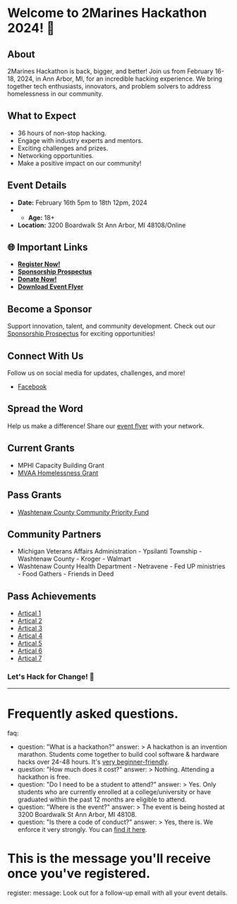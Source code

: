 # Welcome to 2Marines Hackathon 2024! 🚀

## About
2Marines Hackathon is back, bigger, and better! Join us from February 16-18, 2024, in Ann Arbor, MI, for an incredible hacking experience. We bring together tech enthusiasts, innovators, and problem solvers to address homelessness in our community.

## What to Expect
- 36 hours of non-stop hacking.
- Engage with industry experts and mentors.
- Exciting challenges and prizes.
- Networking opportunities.
- Make a positive impact on our community!

## Event Details
- **Date:** February 16th 5pm to 18th 12pm, 2024
- - **Age:** 18+
- **Location:** 3200 Boardwalk St Ann Arbor, MI 48108/Online

## 🌐 Important Links
- [**Register Now!**](https://docs.google.com/forms/d/e/1FAIpQLSeKOeZcLR47BoF6inKEPY5D_R6lpsUIg0NYzLKo59EXcWD3-Q/viewform?usp=sharing)
- [**Sponsorship Prospectus**](https://drive.google.com/file/d/1izZn9kRDcCj3gP_WuAzzlajKFzzuKrNA/view?usp=sharing)
- [**Donate Now!**](https://donorbox.org/hacking-homelessness)
- [**Download Event Flyer**](https://drive.google.com/file/d/1JQyoTueS_1BIQp51jD6PYSmEirw1g-9m/view?usp=sharing)

## Become a Sponsor
Support innovation, talent, and community development. Check out our [Sponsorship Prospectus](https://drive.google.com/file/d/1izZn9kRDcCj3gP_WuAzzlajKFzzuKrNA/view?usp=sharing) for exciting opportunities!

## Connect With Us
Follow us on social media for updates, challenges, and more!
- [Facebook](https://www.facebook.com/2Marines/)

## Spread the Word
Help us make a difference! Share our [event flyer](https://drive.google.com/file/d/1JQyoTueS_1BIQp51jD6PYSmEirw1g-9m/view?usp=sharing) with your network.

## Current Grants 
- MPHI Capacity Building Grant
- [MVAA Homelessness Grant](https://drive.google.com/file/d/1aWuYuv1vTb9uOppIPFegCBN_tlvWSTsi/view?usp=sharing)

## Pass Grants
- [Washtenaw County Community Priority Fund](https://drive.google.com/file/d/15SKBv6wF9meb0IK-Ljj8z_VA0avQpHvU/view?usp=sharing)

## Community Partners 
- Michigan Veterans Affairs Administration - Ypsilanti Township - Washtenaw County - Kroger - Walmart
- Washtenaw County Health Department - Netravene - Fed UP ministries - Food Gathers - Friends in Deed 

## Pass Achievements  
- [Artical 1](https://hunthalloween.com/event/trunk-or-treat-eid4a7bicmojk)
- [Artical 2](https://www.mlive.com/news/ann-arbor/2022/06/farmers-market-takes-root-in-ypsilanti-townships-west-willow-neighborhood.html)
- [Artical 3](https://www.washtenawmarkets.org/west-willow-farmers-market)
- [Artical 4](https://www.secondwavemedia.com/concentrate/features/earnandlearn0639.aspx)
- [Artical 5](https://allevents.in/ypsilanti/trunk-or-treat/200023278524243)
- [Artical 6](https://stayhappening.com/e/west-willow-farmers-market-E3LUVIP6DQAM)
- [Artical 7](https://www.mlive.com/news/ann-arbor/2022/10/washtenaw-county-set-to-provide-32m-to-11-groups-tackling-housing-child-care-access.html)

### Let's Hack for Change! 🌟
---

# Frequently asked questions.
faq:
  - question: "What is a hackathon?"
    answer: >
      A hackathon is an invention marathon. Students come together to build cool
      software & hardware hacks over 24-48 hours. It's [very beginner-friendly](https://medium.com/@tfogo/hackathons-are-for-beginners-77a9c9c0e000#.cj21niskl).
  - question: "How much does it cost?"
    answer: >
      Nothing. Attending a hackathon is free.
  - question: "Do I need to be a student to attend?"
    answer: >
      Yes. Only students who are currently enrolled at a college/university or
      have graduated within the past 12 months are eligible to attend.
  - question: "Where is the event?"
    answer: >
      The event is being hosted at 3200 Boardwalk St Ann Arbor, MI 48108.
  - question: "Is there a code of conduct?"
    answer: >
      Yes, there is. We enforce it very strongly. You can [find it here](https://docs.google.com/document/d/1XhHb-IlvWUVNZQPaW57WnmME4l5XWYc2KIfBLczVJjA/edit?usp=sharing).

# This is the message you'll receive once you've registered.
register:
  message: 
    Look out for a follow-up email with all your event details.
